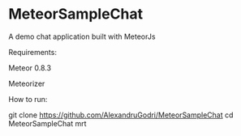 MeteorSampleChat
================

A demo chat application built with MeteorJs

Requirements:

Meteor 0.8.3

Meteorizer

How to run:

git clone https://github.com/AlexandruGodri/MeteorSampleChat
cd MeteorSampleChat
mrt

